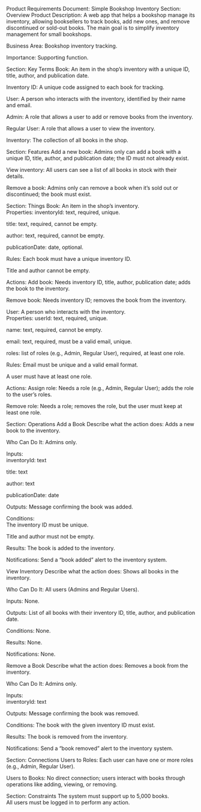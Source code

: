 Product Requirements Document: Simple Bookshop Inventory
Section: Overview
Product Description: A web app that helps a bookshop manage its inventory, allowing booksellers to track books, add new ones, and remove discontinued or sold-out books. The main goal is to simplify inventory management for small bookshops.  

Business Area: Bookshop inventory tracking.  

Importance: Supporting function.

Section: Key Terms
Book: An item in the shop’s inventory with a unique ID, title, author, and publication date.  

Inventory ID: A unique code assigned to each book for tracking.  

User: A person who interacts with the inventory, identified by their name and email.  

Admin: A role that allows a user to add or remove books from the inventory.  

Regular User: A role that allows a user to view the inventory.  

Inventory: The collection of all books in the shop.

Section: Features
Add a new book: Admins only can add a book with a unique ID, title, author, and publication date; the ID must not already exist.  

View inventory: All users can see a list of all books in stock with their details.  

Remove a book: Admins only can remove a book when it’s sold out or discontinued; the book must exist.

Section: Things
Book: An item in the shop’s inventory.  
Properties:
inventoryId: text, required, unique.  

title: text, required, cannot be empty.  

author: text, required, cannot be empty.  

publicationDate: date, optional.

Rules:
Each book must have a unique inventory ID.  

Title and author cannot be empty.

Actions:
Add book: Needs inventory ID, title, author, publication date; adds the book to the inventory.  

Remove book: Needs inventory ID; removes the book from the inventory.

User: A person who interacts with the inventory.  
Properties:
userId: text, required, unique.  

name: text, required, cannot be empty.  

email: text, required, must be a valid email, unique.  

roles: list of roles (e.g., Admin, Regular User), required, at least one role.

Rules:
Email must be unique and a valid email format.  

A user must have at least one role.

Actions:
Assign role: Needs a role (e.g., Admin, Regular User); adds the role to the user’s roles.  

Remove role: Needs a role; removes the role, but the user must keep at least one role.

Section: Operations
Add a Book
Describe what the action does: Adds a new book to the inventory.  

Who Can Do It: Admins only.  

Inputs:  
inventoryId: text  

title: text  

author: text  

publicationDate: date

Outputs: Message confirming the book was added.  

Conditions:  
The inventory ID must be unique.  

Title and author must not be empty.

Results: The book is added to the inventory.  

Notifications: Send a “book added” alert to the inventory system.

View Inventory
Describe what the action does: Shows all books in the inventory.  

Who Can Do It: All users (Admins and Regular Users).  

Inputs: None.  

Outputs: List of all books with their inventory ID, title, author, and publication date.  

Conditions: None.  

Results: None.  

Notifications: None.

Remove a Book
Describe what the action does: Removes a book from the inventory.  

Who Can Do It: Admins only.  

Inputs:  
inventoryId: text

Outputs: Message confirming the book was removed.  

Conditions: The book with the given inventory ID must exist.  

Results: The book is removed from the inventory.  

Notifications: Send a “book removed” alert to the inventory system.

Section: Connections
Users to Roles: Each user can have one or more roles (e.g., Admin, Regular User).  

Users to Books: No direct connection; users interact with books through operations like adding, viewing, or removing.

Section: Constraints
The system must support up to 5,000 books.  
All users must be logged in to perform any action.  


